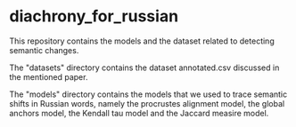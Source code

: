 # diachrony_for_russian
This repository contains the models and the dataset related to detecting semantic changes.

The "datasets" directory contains the dataset annotated.csv discussed in the mentioned paper.

The "models" directory contains the models that we used to trace semantic shifts in Russian words, namely the procrustes alignment model, the global anchors model, the Kendall tau model and the Jaccard measire model.
